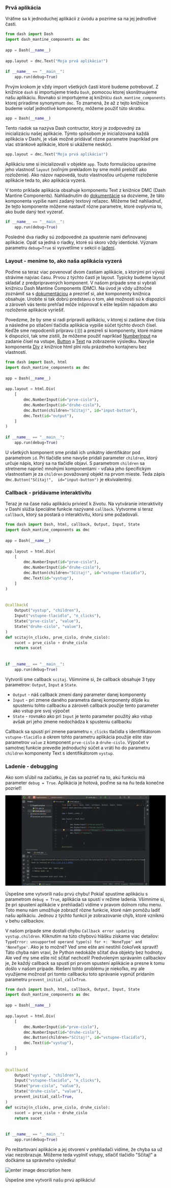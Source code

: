 ### Prvá aplikácia

Vráťme sa k jednoduchej aplikácii z úvodu a pozrime sa na jej jednotlivé časti.

```python
from dash import Dash  
import dash_mantine_components as dmc  
  
app = Dash(__name__)  
  
app.layout = dmc.Text("Moja prvá aplikácia!")  
  
if __name__ == "__main__":  
    app.run(debug=True)
```

Prvým krokom je vždy import všetkých častí ktoré budeme potrebovať. Z knižnice `dash` si importujeme triedu `Dash`, pomocou ktorej skonštruujeme našu aplikáciu. Rovnako si importujeme aj knižnicu `dash_mantine_components` ktorej priradíme synonymum `dmc`. To znamená, že až z tejto knižnice budeme volať jednotlivé komponenty, môžeme použiť túto skratku.

 ```python
app = Dash(__name__)  
```
Tento riadok sa nazýva Dash contructor, ktorý je zodpovedný za inicializáciu našej aplikácie. Týmto spôsobom je inicializovaná každá aplikácia v Dashi, je však možné pridávať rôzne parametre (napríklad pre viac stránkové aplikácie, ktoré si ukážeme neskôr). 

```python
app.layout = dmc.Text("Moja prvá aplikácia!")  
```

Aplikáciu sme si inicializovali v objekte `app`. Touto formuláciou upravíme jeho vlastnosť `layout` (voľným prekladom by sme mohli preložiť ako rozloženie). Ako názov napovedá, touto vlastnosťou určujeme rozloženie aplikácie teda to, ako aplikácia vyzerá. 

V tomto príklade aplikácia obsahuje komponentu Text z knižnice DMC (Dash Mantine Components). Nahliadnutím do [dokumentácie](https://www.dash-mantine-components.com/components/text) sa dozvieme, že táto komponenta vypíše nami zadaný textový reťazec. Môžeme tiež nahliadnuť, že tejto komponente môžeme nastaviť rôzne parametre, ktoré ovplyvnia to, ako bude daný text vyzerať. 

```python
if __name__ == "__main__":  
    app.run(debug=True)
```

Posledné dva riadky sú zodpovedné za spustenie nami definovanej aplikácie. Opäť sa jedná o riadky, ktoré sú skoro vždy identické. Význam parametru `debug=True` si vysvetlíme v sekcii o [ladení](#ladenie---debugging).

### Layout - meníme to, ako naša aplikácia vyzerá

Poďme sa teraz viac povenovať dvom častiam aplikácie, s ktorými pri vývoji strávime najviac času. Prvou z týchto častí je layout. Typicky budeme layout skladať z predpripravených komponent. V našom prípade sme si vybrali knižnicu Dash Mantine Components (DMC). Na úvod je vždy užitočné zoznámiť sa s [dokumentáciou](https://www.dash-mantine-components.com/) a prezrieť si, aké komponenty knižnica obsahuje. Urobíte si tak dobrú predstavu o tom, aké možnosti sú k dispozícii a zároveň vás tento prehľad môže inšpirovať k ešte lepším nápadom ako rozloženie aplikácie vyriešiť.

 Povedzme, že by sme si radi pripravili aplikáciu, v ktorej si zadáme dve čísla a následne po stlačení tlačidla aplikácia vypíše súčet týchto dvoch čísel. Keďže sme nepodcenili prípravu (:))) a prezreli si komponenty, ktoré máme k dispozícii, tak sme zistili, že môžeme použiť napríklad [NumberInput](https://www.dash-mantine-components.com/components/numberinput) na zadanie čísel na vstupe, [Button](https://www.dash-mantine-components.com/components/button) a [Text](https://www.dash-mantine-components.com/components/text) na zobrazenie výsledku. Navyše komponenta [Div](https://dash.plotly.com/dash-html-components/div) z knižnice html plní rolu prázdneho kontajneru bez vlastností.

```python
from dash import Dash, html  
import dash_mantine_components as dmc  
  
app = Dash(__name__)  
  
app.layout = html.Div(  
    [  
        dmc.NumberInput(id="prve-cislo"),  
        dmc.NumberInput(id="druhe-cislo"),  
        dmc.Button(children="Sčítaj!", id="input-button"),  
        dmc.Text(id="output"),  
    ]  
)  
  
if __name__ == "__main__":  
    app.run(debug=True)
```

U všetkých komponent sme pridali ich unikátny identifikátor pod parametrom `id`. Pri tlačidle sme navyše pridali parameter `children`, ktorý určuje nápis, ktorý sa na tlačidle objaví. S parametrom `children` sa stretneme naprieč mnohými komponentami - vďaka jeho špecifickým vlastnostiam je za `children` považovaný objekt na prvom mieste. Teda zápis `dmc.Button("Sčítaj!",  id="input-button")` je ekvivalentný.

### Callback - pridávame interaktivitu

Teraz je na čase našu aplikáciu priviesť k životu. Na vytváranie interaktivity v Dashi slúžia špeciálne funkcie nazývané `callback`. Vytvorme si teraz `callback`, ktorý sa postará o interaktivitu, ktorú sme požadovali.

```python
from dash import Dash, html, callback, Output, Input, State  
import dash_mantine_components as dmc  
  
app = Dash(__name__)  
  
app.layout = html.Div(  
    [  
        dmc.NumberInput(id="prve-cislo"),  
        dmc.NumberInput(id="druhe-cislo"),  
        dmc.Button(children="Sčítaj!", id="vstupne-tlacidlo"),  
        dmc.Text(id="vystup"),  
    ]  
)  
  
  
@callback(  
    Output("vystup", "children"),  
    Input("vstupne-tlacidlo", "n_clicks"),  
    State("prve-cislo", "value"),  
    State("druhe-cislo", "value"),  
)  
def scitaj(n_clicks, prve_cislo, druhe_cislo):
	sucet = prve_cislo + druhe_cislo
    return sucet


if __name__ == "__main__":  
    app.run(debug=True)
``` 

Vytvorili sme callback `scitaj`. Všimnime si, že callback obsahuje 3 typy parametrov: `Output`, `Input` a `State`.

- `Output` - náš callback zmení daný parameter danej komponenty
- `Input` -  pri zmene daného parametra danej komponenty dôjde ku spusteniu tohto callbacku a zároveň callback použije tento parameter ako vstup pre svoj výpočet
- `State` - rovnako ako pri `Input` je tento parameter použitý ako vstup avšak pri jeho zmene nedochádza k spusteniu callbacku

Callback sa spustí pri zmene parametru `n_clicks` tlačidla s identifikátorom `vstupne-tlacidlo` a okrem tohto parametru aplikácia použije ešte stav parametrov `value` z komponent `prve-cislo` a `druhe-cislo`. Výpočet v samotnej funkcie prevedie jednoduchý súčet a vráti ho do parametru `children` komponenty Text s identifikátorom `vystup`. 

### Ladenie - debugging

Ako som sľúbil na začiatku, je čas sa pozrieť na to, akú funkciu má parameter `debug = True`. Aplikácia je hotová, poďme sa na ňu teda konečne pozrieť!

![enter image description here](/gifs/ladenie_aplikacie_surprised.gif)

Úspešne sme vytvorili našu prvú chybu! Pokiaľ spustíme aplikáciu s parametrom `debug = True`, aplikácia sa spustí v režime ladenia. Všimnime si, že pri spustení aplikácie v prehliadači vidíme v pravom dolnom rohu menu. Toto menu nám umožňuje zobraziť rôzne funkcie, ktoré nám pomôžu ladiť našu aplikáciu. Jednou z týchto funkcií je zobrazovanie chýb, ktoré vzniknú v behu callbackov. 

V našom prípade sme dostali chybu `Callback error updating vystup.children`. Kliknutím na túto chybovú hlášku získame viac detailov: `TypeError: unsupported operand type(s) for +: 'NoneType' and 'NoneType'`. Ako je to možné? Veď sme ešte ani nestihli čokoľvek spraviť! Táto chyba nám vraví, že Python nedokáže sčítať dva objekty bez hodnoty. Ale veď my sme ešte nič sčítať nechceli! Predvoleným správaním callbackov je, že každý callback sa spustí pri prvom spustení aplikácie a presne k tomu došlo v našom prípade. Riešení tohto problému je niekoľko, my ale využijeme možnosť pri tomto callbacku toto správanie vypnúť pridaním parametru `prevent_initial_call=True`.

```python
from dash import Dash, html, callback, Output, Input, State  
import dash_mantine_components as dmc  
  
app = Dash(__name__)  
  
app.layout = html.Div(  
    [  
        dmc.NumberInput(id="prve-cislo"),  
        dmc.NumberInput(id="druhe-cislo"),  
        dmc.Button(children="Sčítaj!", id="vstupne-tlacidlo"),  
        dmc.Text(id="vystup"),  
    ]  
)  
  
  
@callback(  
    Output("vystup", "children"),  
    Input("vstupne-tlacidlo", "n_clicks"),  
    State("prve-cislo", "value"),  
    State("druhe-cislo", "value"),  
    prevent_initial_call=True,  
)  
def scitaj(n_clicks, prve_cislo, druhe_cislo):  
    sucet = prve_cislo + druhe_cislo  
    return sucet  
  
  
if __name__ == "__main__":  
    app.run(debug=True)
```

Po reštartovaní aplikácie a jej otvorení v prehliadači vidíme, že chyba sa už viac nezobrazuje. Môžeme teda vyplniť vstupy, stlačiť tlačidlo "Sčítaj!" a dočkáme sa správneho výsledku!

![enter image description here](https://i.ibb.co/b1yT3DR/funkcna-aplikacia.gif)

Úspešne sme vytvorili našu prvú aplikáciu! 
